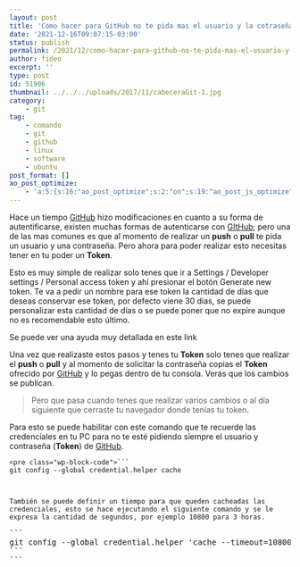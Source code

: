 ```yaml
---
layout: post
title: 'Como hacer para GitHub no te pida mas el usuario y la cotraseña'
date: '2021-12-16T09:07:15-03:00'
status: publish
permalink: /2021/12/como-hacer-para-github-no-te-pida-mas-el-usuario-y-la-cotrasena.html
author: fideo
excerpt: ''
type: post
id: 51906
thumbnail: ../../../uploads/2017/11/cabeceraGit-1.jpg
category:
    - git
tag:
    - comando
    - git
    - github
    - linux
    - software
    - ubuntu
post_format: []
ao_post_optimize:
    - 'a:5:{s:16:"ao_post_optimize";s:2:"on";s:19:"ao_post_js_optimize";s:2:"on";s:20:"ao_post_css_optimize";s:2:"on";s:12:"ao_post_ccss";s:2:"on";s:16:"ao_post_lazyload";s:2:"on";}'
---
```

Hace un tiempo <span style="text-decoration: underline;">GitHub</span> hizo modificaciones en cuanto a su forma de autentificarse, existen muchas formas de autenticarse con <span style="text-decoration: underline;">GItHub</span>; pero una de las mas comunes es que al momento de realizar un **push** o **pull** te pida un usuario y una contraseña. Pero ahora para poder realizar esto necesitas tener en tu poder un **Token**.

Esto es muy simple de realizar solo tenes que ir a Settings / Developer settings / Personal access token y ahí presionar el botón Generate new token. Te va a pedir un nombre para ese token la cantidad de días que deseas conservar ese token, por defecto viene 30 días, se puede personalizar esta cantidad de días o se puede poner que no expire aunque no es recomendable esto último.

Se puede ver una ayuda muy detallada en este link

Una vez que realizaste estos pasos y tenes tu **Token** solo tenes que realizar el **push** o **pull** y al momento de solicitar la contraseña copias el **Token** ofrecido por <span style="text-decoration: underline;">GitHub</span> y lo pegas dentro de tu consola. Verás que los cambios se publican.

> Pero que pasa cuando tenes que realizar varios cambios o al día siguiente que cerraste tu navegador donde tenías tu token.

Para esto se puede habilitar con este comando que te recuerde las credenciales en tu PC para no te esté pidiendo siempre el usuario y contraseña (**Token**) de <span style="text-decoration: underline;">GitHub</span>.

```
<pre class="wp-block-code">```
git config --global credential.helper cache
```
```

  
También se puede definir un tiempo para que queden cacheadas las credenciales, esto se hace ejecutando el siguiente comando y se le expresa la cantidad de segundos, por ejemplo 10800 para 3 horas.

```
<pre class="wp-block-code">```
git config --global credential.helper 'cache --timeout=10800'
```
```
